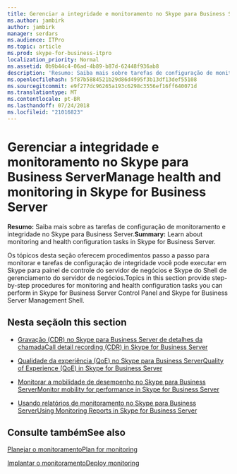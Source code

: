 ```yaml
---
title: Gerenciar a integridade e monitoramento no Skype para Business Server
ms.author: jambirk
author: jambirk
manager: serdars
ms.audience: ITPro
ms.topic: article
ms.prod: skype-for-business-itpro
localization_priority: Normal
ms.assetid: 0b9b44c4-06ad-4b89-b87d-62448f936ab8
description: 'Resumo: Saiba mais sobre tarefas de configuração de monitoramento e de integridade no Skype para Business Server.'
ms.openlocfilehash: 5f87b5884521b29d86d4995f3b13df13def55108
ms.sourcegitcommit: e9f277dc96265a193c6298c3556ef16ff640071d
ms.translationtype: MT
ms.contentlocale: pt-BR
ms.lasthandoff: 07/24/2018
ms.locfileid: "21016823"
---
```

# <a name="manage-health-and-monitoring-in-skype-for-business-server"></a><span data-ttu-id="147c8-103">Gerenciar a integridade e monitoramento no Skype para Business Server</span><span class="sxs-lookup"><span data-stu-id="147c8-103">Manage health and monitoring in Skype for Business Server</span></span>
 
<span data-ttu-id="147c8-104">**Resumo:** Saiba mais sobre as tarefas de configuração de monitoramento e integridade no Skype para Business Server.</span><span class="sxs-lookup"><span data-stu-id="147c8-104">**Summary:** Learn about monitoring and health configuration tasks in Skype for Business Server.</span></span>
  
<span data-ttu-id="147c8-105">Os tópicos desta seção oferecem procedimentos passo a passo para monitorar e tarefas de configuração de integridade você pode executar em Skype para painel de controle do servidor de negócios e Skype do Shell de gerenciamento do servidor de negócios.</span><span class="sxs-lookup"><span data-stu-id="147c8-105">Topics in this section provide step-by-step procedures for monitoring and health configuration tasks you can perform in Skype for Business Server Control Panel and Skype for Business Server Management Shell.</span></span>
  
## <a name="in-this-section"></a><span data-ttu-id="147c8-106">Nesta seção</span><span class="sxs-lookup"><span data-stu-id="147c8-106">In this section</span></span>

- [<span data-ttu-id="147c8-107">Gravação (CDR) no Skype para Business Server de detalhes da chamada</span><span class="sxs-lookup"><span data-stu-id="147c8-107">Call detail recording (CDR) in Skype for Business Server</span></span>](call-detail-recording-cdr.md)
    
- [<span data-ttu-id="147c8-108">Qualidade da experiência (QoE) no Skype para Business Server</span><span class="sxs-lookup"><span data-stu-id="147c8-108">Quality of Experience (QoE) in Skype for Business Server</span></span>](quality-of-experience.md)
    
- [<span data-ttu-id="147c8-109">Monitorar a mobilidade de desempenho no Skype para Business Server</span><span class="sxs-lookup"><span data-stu-id="147c8-109">Monitor mobility for performance in Skype for Business Server</span></span>](monitor-mobility-performance.md)
    
- [<span data-ttu-id="147c8-110">Usando relatórios de monitoramento no Skype para Business Server</span><span class="sxs-lookup"><span data-stu-id="147c8-110">Using Monitoring Reports in Skype for Business Server</span></span>](monitoring-reports.md)
    
## <a name="see-also"></a><span data-ttu-id="147c8-111">Consulte também</span><span class="sxs-lookup"><span data-stu-id="147c8-111">See also</span></span>



[<span data-ttu-id="147c8-112">Planejar o monitoramento</span><span class="sxs-lookup"><span data-stu-id="147c8-112">Plan for monitoring</span></span>](http://technet.microsoft.com/library/26cead5a-183c-42f1-a4b0-0e8d61c6159d.aspx)
  
[<span data-ttu-id="147c8-113">Implantar o monitoramento</span><span class="sxs-lookup"><span data-stu-id="147c8-113">Deploy monitoring </span></span>](http://technet.microsoft.com/library/117f4a3e-0670-4388-a553-b9854921145f.aspx)

